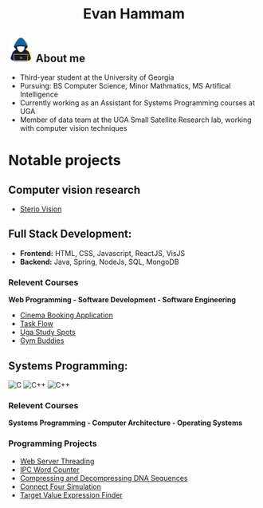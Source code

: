<h1 align="center"><b></b>Evan Hammam</b></h1>
<p align="center">
<!--   <a href="https://github.com/DenverCoder1/readme-typing-svg"><img src="https://readme-typing-svg.herokuapp.com?font=Time+New+Roman&color=cyan&size=25&center=true&vCenter=true&width=600&height=100&lines=Computer+Science+Student;Software+Engineer;Full+Stack+Developer;Web+Development;Go-Dawgs;Systems+Programming..<3"></a> -->
</p>

## <picture><img src = "https://github.com/0xAbdulKhalid/0xAbdulKhalid/raw/main/assets/mdImages/about_me.gif" width = 50px></picture> **About me**

- Third-year student at the University of Georgia
- Pursuing: BS Computer Science, Minor Mathmatics, MS Artifical Intelligence
- Currently working as an Assistant for Systems Programming courses at UGA
- Member of data team at the UGA Small Satellite Research lab, working with computer vision techniques

# Notable projects

## Computer vision research
- <a href = "https://github.com/ehh67855/Sterio-Vision">Sterio Vision</a>

## Full Stack Development:
- **Frontend:** HTML, CSS, Javascript, ReactJS, VisJS
- **Backend:** Java, Spring, NodeJs, SQL, MongoDB

### Relevent Courses
**Web Programming - Software Development - Software Engineering**
- <a href = "https://github.com/ehh67855/Cinema-Booking-Application">Cinema Booking Application</a>
- <a href = "https://github.com/ehh67855/TaskFlow">Task Flow</a>
- <a href = "https://github.com/ehh67855/debug-thugs">Uga Study Spots</a>
- <a href = "https://github.com/ExtraneousFalcon/GymBuddies">Gym Buddies</a>


## Systems Programming:
![C](https://img.shields.io/badge/C%20-%232370ED.svg?style=for-the-badge&logo=c&logoColor=white)
![C++](https://img.shields.io/badge/C++%20-%2300599C.svg?style=for-the-badge&logo=c%2B%2B&logoColor=white)
![C++](https://img.shields.io/badge/MIPS-ASSEMBLY)

### Relevent Courses
**Systems Programming - Computer Architecture - Operating Systems**

### Programming Projects
- <a href = "https://github.com/ehh67855/Web-Server-Threading">Web Server Threading</a>
- <a href = "https://github.com/ehh67855/Multi-process-and-IPC-word-counter">IPC Word Counter</a>
- <a href = "https://github.com/ehh67855/Compressing-and-Decompressing-DNA-Sequences">Compressing and Decompressing DNA Sequences</a>
- <a href = "https://github.com/ehh67855/Connect-Four-Simulation">Connect Four Simulation</a>
- <a href = "https://github.com/ehh67855/Target-Value-Expression-Finder">Target Value Expression Finder</a>




